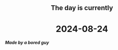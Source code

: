 <h2 align=center>The day is currently</h2>
<h1 align=center><!--TIME BEGIN-->2024-08-24<!--TIME END--></h1>
<h5>Made by a bored guy</h5>
